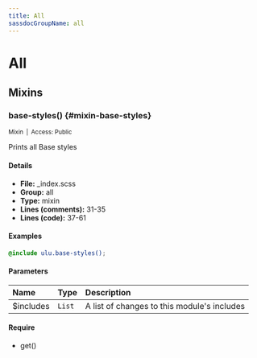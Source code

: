 ```yaml
---
title: All
sassdocGroupName: all
---
```



# All





## Mixins




###  base-styles() {#mixin-base-styles} 

<small>Mixin&ensp;|&ensp;Access: Public</small>

  

Prints all Base styles
    
    

#### Details

- **File:** _index.scss
- **Group:** all
- **Type:** mixin
- **Lines (comments):** 31-35
- **Lines (code):** 37-61
    
    

#### Examples

      


``` scss
@include ulu.base-styles();
```
  

      

#### Parameters


|Name|Type|Description|
|:--|:--|:--|
|$includes|`List`|A list of changes to this module's includes|

    

#### Require

- get()
  
  
  